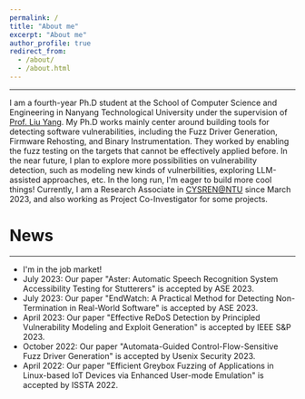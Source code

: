 ```yaml
---
permalink: /
title: "About me"
excerpt: "About me"
author_profile: true
redirect_from: 
  - /about/
  - /about.html
---
```


---

I am a fourth-year Ph.D student at the School of Computer Science and Engineering in Nanyang Technological University under the supervision of [Prof. Liu Yang](https://personal.ntu.edu.sg/yangliu/).
My Ph.D works mainly center around building tools for detecting software vulnerabilities, including the Fuzz Driver Generation, Firmware Rehosting, and Binary Instrumentation.
They worked by enabling the fuzz testing on the targets that cannot be effectively applied before.
In the near future, I plan to explore more possibilities on vulnerability detection, such as modeling new kinds of vulnerbilities, exploring LLM-assisted approaches, etc.
In the long run, I'm eager to build more cool things!
Currently, I am a Research Associate in [CYSREN@NTU](https://www.ntu.edu.sg/cysren) since March 2023, and also working as Project Co-Investigator for some projects.

# News

---

- I'm in the job market!
- July 2023: Our paper "Aster: Automatic Speech Recognition System Accessibility Testing for Stutterers" is accepted by ASE 2023.
- July 2023: Our paper "EndWatch: A Practical Method for Detecting Non-Termination in Real-World Software" is accepted by ASE 2023.
- April 2023: Our paper "Effective ReDoS Detection by Principled Vulnerability Modeling and Exploit Generation" is accepted by IEEE S&P 2023.
- October 2022: Our paper "Automata-Guided Control-Flow-Sensitive Fuzz Driver Generation" is accepted by Usenix Security 2023.
- April 2022: Our paper "Efficient Greybox Fuzzing of Applications in Linux-based IoT Devices via Enhanced User-mode Emulation" is accepted by ISSTA 2022.
